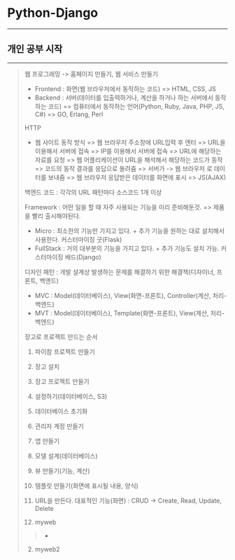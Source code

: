 # Python-Django
---------------------------------------
## 개인 공부 시작
------------------------------------

>웹 프로그래밍 -> 홈페이지 만들기, 웹 서비스 만들기
>- Frontend : 화면(웹 브라우저에서 동작하는 코드) => HTML, CSS, JS
>- Backend : 서버(데이터를 입출력하거나, 계산을 하거나 하는 서버에서 동작하는 코드)
> => 컴퓨터에서 동작하는 언어(Python, Ruby, Java, PHP, JS, C#)
> => GO, Erlang, Perl
>
>
>HTTP
>- 웹 사이트 동작 방식
> => 웹 브라우저 주소창에 URL입력 후 엔터
> => URL을 이용해서 서버에 접속
> => IP를 이용해서 서버에 접속
> => URL에 해당하는 자료를 요청
> => 웹 어플리케이션이 URL을 해석해서 해당하는 코드가 동작
> => 코드의 동작 결과를 응답으로 돌려줌
> => 서버가 -> 웹 브라우저 로 데이터를 보내줌
> => 웹 브라우저 응답받은 데이터를 화면에 표시
> => JS(AJAX)
>
>
>백엔드 코드 : 각각의 URL 패턴마다 소스코드 1개 이상
>
>Framework : 어떤 일을 할 때 자주 사용되는 기능을 미리 준비해둔것.
> => 제품을 빨리 출시해야된다.
>- Micro : 최소한의 기능만 가지고 있다. + 추가 기능을 원하는 대로 설치해서 사용한다. 커스터마이징 굿(Flask)
>- FullStack : 거의 대부분의 기능을 가지고 있다. + 추가 기능도 설치 가능. 커스터마이징 배드(Django)
>
>
>디자인 패턴 : 개발 설계상 발생하는 문제를 해결하기 위한 해결책(디자이너, 프론트, 백엔드)
>- MVC : Model(데이터베이스), View(화면-프론트), Controller(계산, 처리-백엔드)
>- MVT : Model(데이터베이스), Template(화면-프론트), View(계산, 처리-백엔드)
>
>
>장고로 프로젝트 만드는 순서
>1. 파이참 프로젝트 만들기
>2. 장고 설치
>3. 장고 프로젝트 만들기
>4. 설정하기(데이터베이스, S3)
>5. 데이터베이스 초기화
>6. 관리자 계정 만들기
>
>7. 앱 만들기
>8. 모델 설계(데이터베이스) 
>
>9. 뷰 만들기(기능, 계산)
>10. 템플릿 만들기(화면에 표시될 내용, 양식)
>11. URL을 만든다. 대표적인 기능(화면) : CRUD -> Create, Read, Update, Delete
>
>
>1. myweb
>>  - 
>
>
>2. myweb2
>
>
